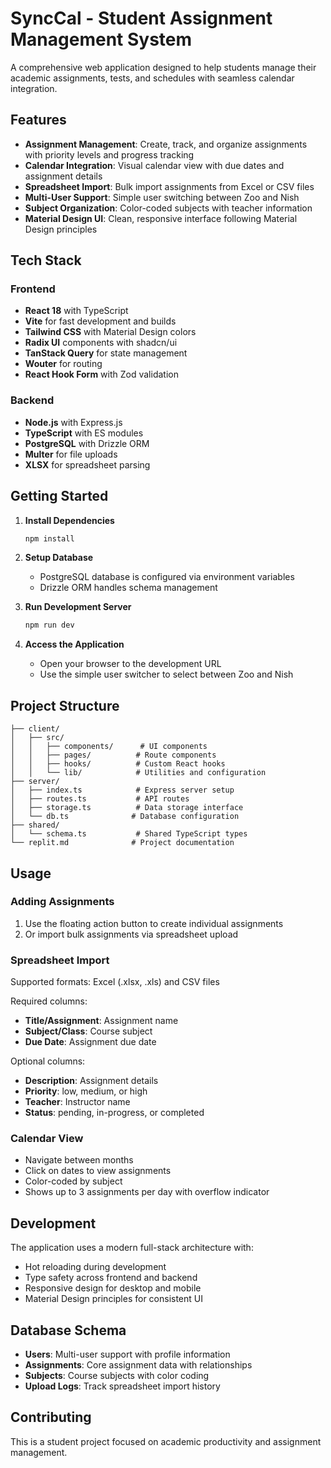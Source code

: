 # SyncCal - Student Assignment Management System

A comprehensive web application designed to help students manage their academic assignments, tests, and schedules with seamless calendar integration.

## Features

- **Assignment Management**: Create, track, and organize assignments with priority levels and progress tracking
- **Calendar Integration**: Visual calendar view with due dates and assignment details
- **Spreadsheet Import**: Bulk import assignments from Excel or CSV files
- **Multi-User Support**: Simple user switching between Zoo and Nish
- **Subject Organization**: Color-coded subjects with teacher information
- **Material Design UI**: Clean, responsive interface following Material Design principles

## Tech Stack

### Frontend
- **React 18** with TypeScript
- **Vite** for fast development and builds
- **Tailwind CSS** with Material Design colors
- **Radix UI** components with shadcn/ui
- **TanStack Query** for state management
- **Wouter** for routing
- **React Hook Form** with Zod validation

### Backend
- **Node.js** with Express.js
- **TypeScript** with ES modules
- **PostgreSQL** with Drizzle ORM
- **Multer** for file uploads
- **XLSX** for spreadsheet parsing

## Getting Started

1. **Install Dependencies**
   ```bash
   npm install
   ```

2. **Setup Database**
   - PostgreSQL database is configured via environment variables
   - Drizzle ORM handles schema management

3. **Run Development Server**
   ```bash
   npm run dev
   ```

4. **Access the Application**
   - Open your browser to the development URL
   - Use the simple user switcher to select between Zoo and Nish

## Project Structure

```
├── client/
│   ├── src/
│   │   ├── components/      # UI components
│   │   ├── pages/          # Route components
│   │   ├── hooks/          # Custom React hooks
│   │   └── lib/            # Utilities and configuration
├── server/
│   ├── index.ts            # Express server setup
│   ├── routes.ts           # API routes
│   ├── storage.ts          # Data storage interface
│   └── db.ts              # Database configuration
├── shared/
│   └── schema.ts           # Shared TypeScript types
└── replit.md              # Project documentation
```

## Usage

### Adding Assignments
1. Use the floating action button to create individual assignments
2. Or import bulk assignments via spreadsheet upload

### Spreadsheet Import
Supported formats: Excel (.xlsx, .xls) and CSV files

Required columns:
- **Title/Assignment**: Assignment name
- **Subject/Class**: Course subject
- **Due Date**: Assignment due date

Optional columns:
- **Description**: Assignment details
- **Priority**: low, medium, or high
- **Teacher**: Instructor name
- **Status**: pending, in-progress, or completed

### Calendar View
- Navigate between months
- Click on dates to view assignments
- Color-coded by subject
- Shows up to 3 assignments per day with overflow indicator

## Development

The application uses a modern full-stack architecture with:
- Hot reloading during development
- Type safety across frontend and backend
- Responsive design for desktop and mobile
- Material Design principles for consistent UI

## Database Schema

- **Users**: Multi-user support with profile information
- **Assignments**: Core assignment data with relationships
- **Subjects**: Course subjects with color coding
- **Upload Logs**: Track spreadsheet import history

## Contributing

This is a student project focused on academic productivity and assignment management.